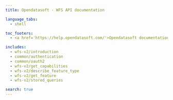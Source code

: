 ```yaml
---
title: Opendatasoft - WFS API documentation

language_tabs:
  - shell

toc_footers:
  - <a href='https://help.opendatasoft.com/'>Opendatasoft documentation</a>

includes:
  - wfs-v2/introduction
  - common/authentication
  - common/oauth2
  - wfs-v2/get_capabilities
  - wfs-v2/describe_feature_type
  - wfs-v2/get_feature
  - wfs-v2/stored_queries

search: true
---
```

